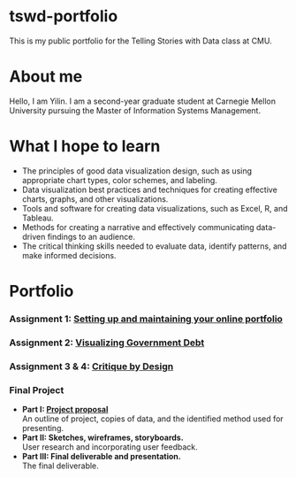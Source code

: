 # tswd-portfolio
This is my public portfolio for the Telling Stories with Data class at CMU.

# About me
Hello, I am Yilin. I am a second-year graduate student at Carnegie Mellon University pursuing the Master of Information Systems Management.

# What I hope to learn
* The principles of good data visualization design, such as using appropriate chart types, color schemes, and labeling.
* Data visualization best practices and techniques for creating effective charts, graphs, and other visualizations.
* Tools and software for creating data visualizations, such as Excel, R, and Tableau.
* Methods for creating a narrative and effectively communicating data-driven findings to an audience.
* The critical thinking skills needed to evaluate data, identify patterns, and make informed decisions.

# Portfolio
### Assignment 1: [Setting up and maintaining your online portfolio](README.md)
### Assignment 2: [Visualizing Government Debt](visualizing-government-debt.md)
### Assignment 3 & 4: [Critique by Design](critique-by-design.md)
### Final Project
 - **Part I: [Project proposal](final_project_yilincao.md)**  
   An outline of project, copies of data, and the identified method used for presenting.
 - **Part II: Sketches, wireframes, storyboards.**  
   User research and incorporating user feedback.
 - **Part III: Final deliverable and presentation.**  
   The final deliverable.

